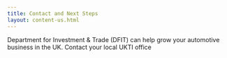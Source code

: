 ```yaml
---
title: Contact and Next Steps
layout: content-us.html
---
```


Department for Investment & Trade (DFIT) can help grow your automotive business in the UK. Contact your local UKTI office  